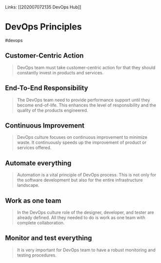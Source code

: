 Links: [[202007072135 DevOps Hub]]
# DevOps Principles
#devops 

## Customer-Centric Action
> DevOps team must take customer-centric action for that they should constantly invest in products and services. 

## End-To-End Responsibility
> The DevOps team need to provide performance support until they become end-of-life. This enhances the level of responsibility and the quality of the products engineered.

## Continuous Improvement
> DevOps culture focuses on continuous improvement to minimize waste. It continuously speeds up the improvement of product or services offered.

## Automate everything
> Automation is a vital principle of DevOps process. This is not only for the software development but also for the entire infrastructure landscape.

## Work as one team
> In the DevOps culture role of the designer, developer, and tester are already defined. All they needed to do is work as one team with complete collaboration.

## Monitor and test everything
> It is very important for DevOps team to have a robust monitoring and testing procedures.